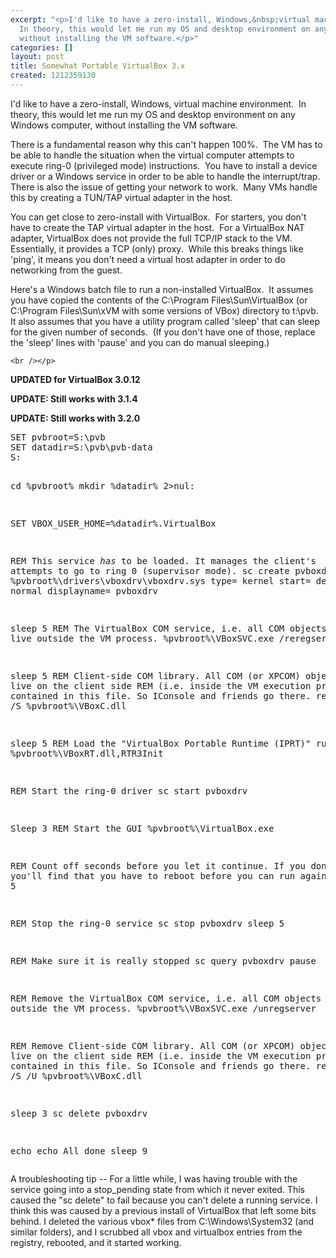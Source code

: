 ```yaml
---
excerpt: "<p>I'd like to have a zero-install, Windows,&nbsp;virtual machine environment.&nbsp;
  In theory, this would let me run my OS and desktop environment on any Windows computer,
  without installing the VM software.</p>"
categories: []
layout: post
title: Somewhat Portable VirtualBox 3.x
created: 1212359130
---
```

<p>I'd like to have a zero-install, Windows,&nbsp;virtual machine environment.&nbsp; In theory, this would let me run my OS and desktop environment on any Windows computer, without installing the VM software.</p>
  <p>There is a fundamental reason why this can't happen 100%.&nbsp; The VM has to be able to handle the situation when the virtual computer attempts to execute ring-0 (privileged mode) instructions.&nbsp; You have to install a device driver or a Windows service in order to be able to handle the interrupt/trap.&nbsp; There is also the issue of getting your network to work.&nbsp; Many VMs handle this by creating a TUN/TAP virtual adapter in the host.</p>
  <p>You can get close to zero-install with VirtualBox.&nbsp; For starters, you don't have to create the TAP virtual adapter in the host.&nbsp; For a VirtualBox NAT adapter, VirtualBox does not provide the full TCP/IP stack to the VM.&nbsp; Essentially, it provides a TCP (only) proxy.&nbsp; While this breaks things like 'ping', it means you don't need a virtual host adapter in order to do networking from the guest.</p>
  <p>Here's a Windows batch file to run a non-installed VirtualBox.&nbsp; It assumes you have copied the contents of the C:\Program Files\Sun\VirtualBox (or C:\Program Files\Sun\xVM with some versions of VBox) directory to t:\pvb. It also assumes that you have a utility program called 'sleep' that can sleep for the given number of seconds.&nbsp; (If you don't have one of those, replace the 'sleep' lines with 'pause' and you can do manual sleeping.)
    
    <br /></p>
  <p><strong>UPDATED for VirtualBox 3.0.12</strong>
    <br /></p>
  <p><strong>UPDATE: Still works with 3.1.4</strong>
    <br /></p>
  <p><strong>UPDATE: Still works with 3.2.0</strong>
    <br /></p>
  <pre>SET pvbroot=S:\pvb
SET datadir=S:\pvb\pvb-data
S:

cd %pvbroot%
mkdir %datadir% 2&gt;nul:

SET VBOX_USER_HOME=%datadir%\.VirtualBox


REM This service *has* to be loaded.  It manages the client's attempts to go to ring 0 (supervisor mode).
sc create pvboxdrv binpath= %pvbroot%\drivers\vboxdrv\vboxdrv.sys type= kernel start= demand error= normal displayname= pvboxdrv

sleep 5
REM The VirtualBox COM service, i.e. all COM objects that live outside the VM process. 
%pvbroot%\VBoxSVC.exe /reregserver

sleep 5
REM Client-side COM library. All COM (or XPCOM) objects that live on the client side
REM (i.e. inside the VM execution process) are contained in this file. So IConsole and friends go there. 
regsvr32.exe /S %pvbroot%\VBoxC.dll

sleep 5
REM Load the "VirtualBox Portable Runtime (IPRT)"
rundll32 %pvbroot%\VBoxRT.dll,RTR3Init

REM Start the ring-0 driver
sc start pvboxdrv

Sleep 3
REM Start the GUI
%pvbroot%\VirtualBox.exe


REM Count off seconds before you let it continue.  If you don't, you'll find that you have to reboot before you can run again.
sleep 5

REM Stop the ring-0 service
sc stop pvboxdrv
sleep 5

REM Make sure it is really stopped
sc query pvboxdrv
pause

REM Remove the VirtualBox COM service, i.e. all COM objects that live outside the VM process.
%pvbroot%\VBoxSVC.exe /unregserver


REM Remove Client-side COM library. All COM (or XPCOM) objects that live on the client side 
REM (i.e. inside the VM execution process) are contained in this file. So IConsole and friends go there. 
regsvr32.exe /S /U %pvbroot%\VBoxC.dll

sleep 3
sc delete pvboxdrv

echo
echo All done
sleep 9
</pre>
A troubleshooting tip -- For a little while, I was having trouble with the service going into a stop_pending state from which it never exited.  This caused the &quot;sc delete&quot; to fail because you can't delete a running service.  I think this was caused by a previous install of VirtualBox that left some bits behind.  I deleted the various vbox* files from C:\Windows\System32 (and similar folders), and I scrubbed all vbox and virtualbox entries from the registry, rebooted, and it started working.
